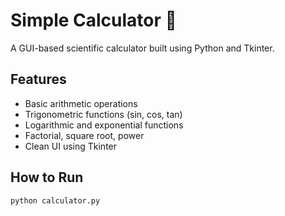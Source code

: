 # Simple Calculator 🧮

A GUI-based scientific calculator built using Python and Tkinter.

## Features
- Basic arithmetic operations
- Trigonometric functions (sin, cos, tan)
- Logarithmic and exponential functions
- Factorial, square root, power
- Clean UI using Tkinter

## How to Run

```bash
python calculator.py
